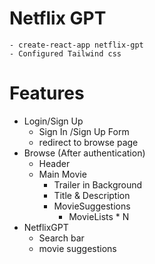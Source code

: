 # Netflix GPT

    - create-react-app netflix-gpt
    - Configured Tailwind css
# Features
- Login/Sign Up
    - Sign In /Sign Up Form
    - redirect to browse page
- Browse (After authentication)
    - Header
    - Main Movie
       - Trailer in Background
       - Title & Description
       - MovieSuggestions
           - MovieLists * N
- NetflixGPT
    - Search bar
    - movie suggestions